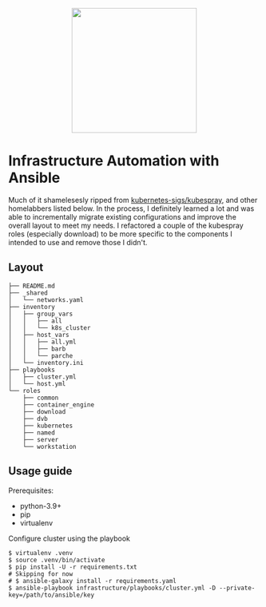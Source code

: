 <p align="center">
<a href="https://wwww.ansible.com"><img height="250" src="https://simpleicons.org/icons/ansible.svg"></a><br/>

# Infrastructure Automation with Ansible

Much of it shamelesesly ripped from [kubernetes-sigs/kubespray](https://github.com/kubernetes-sigs/kubespray/), and other homelabbers listed below. In the process, I definitely learned a lot and was able to incrementally migrate existing configurations and improve the overall layout to meet my needs.  I refactored a couple of the kubespray roles (especially download) to be more specific to the components I intended to use and remove those I didn't.

## Layout

```
├── README.md
├── _shared
│   └── networks.yaml
├── inventory
│   ├── group_vars
│   │   ├── all
│   │   └── k8s_cluster
│   ├── host_vars
│   │   ├── all.yml
│   │   ├── barb
│   │   └── parche
│   └── inventory.ini
├── playbooks
│   ├── cluster.yml
│   └── host.yml
└── roles
    ├── common
    ├── container_engine
    ├── download
    ├── dvb
    ├── kubernetes
    ├── named
    ├── server
    └── workstation
```


## Usage guide

Prerequisites: 
 - python-3.9+
 - pip
 - virtualenv

Configure cluster using the playbook
```shell
$ virtualenv .venv
$ source .venv/bin/activate
$ pip install -U -r requirements.txt
# Skipping for now
# $ ansible-galaxy install -r requirements.yaml
$ ansible-playbook infrastructure/playbooks/cluster.yml -D --private-key=/path/to/ansible/key
```
